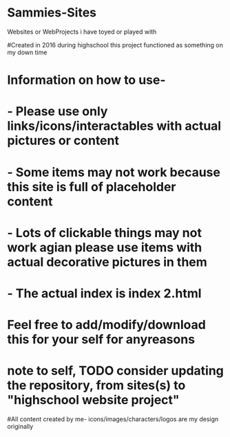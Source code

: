 # Sammies-Sites
 Websites or WebProjects i have toyed or played with


#Created in 2016 during highschool this project functioned as something on my down time

#	Information on how to use- 
# - Please use only links/icons/interactables with actual pictures or content
# - Some items may not work because this site is full of placeholder content
# - Lots of clickable things may not work agian please use items with actual decorative pictures in them
# - The actual index is index 2.html

#	Feel free to add/modify/download this for your self for anyreasons

# note to self, TODO consider updating the repository, from sites(s) to "highschool website project"

#All content created by me- icons/images/characters/logos are my design originally 